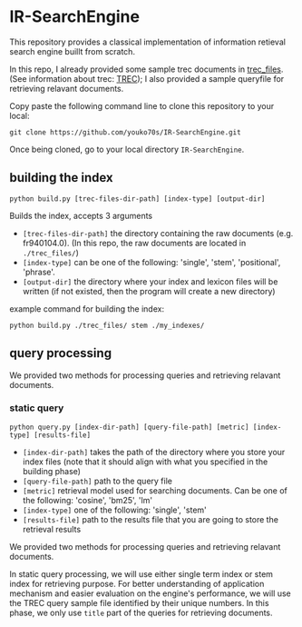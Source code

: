 # IR-SearchEngine
This repository provides a classical implementation of information retieval search engine buillt from scratch. 


In this repo, I already provided some sample trec documents in [trec_files](https://github.com/youko70s/IR-SearchEngine/tree/master/trec_files). (See information about trec: [TREC](https://trec.nist.gov/)); I also provided a sample queryfile for retrieving relavant documents.

Copy paste the following command line to clone this repository to your local:

    git clone https://github.com/youko70s/IR-SearchEngine.git

Once being cloned, go to your local directory `IR-SearchEngine`.

## building the index 

    python build.py [trec-files-dir-path] [index-type] [output-dir]

Builds the index, accepts 3 arguments

* `[trec-files-dir-path]` the directory containing the raw documents (e.g. fr940104.0). (In this repo, the raw documents are located in `./trec_files/`)
* `[index-type]` can be one of the following: 'single', 'stem', 'positional', 'phrase'.
* `[output-dir]` the directory where your index and lexicon files will be written (if not existed, then the program will create a new directory)

example command for building the index:

    python build.py ./trec_files/ stem ./my_indexes/

## query processing

We provided two methods for processing queries and retrieving relavant documents. 

### static query


    python query.py [index-dir-path] [query-file-path] [metric] [index-type] [results-file]

* `[index-dir-path]` takes the path of the directory where you store your index files (note that it should align with what you specified in the building phase)
* `[query-file-path]` path to the query file
* `[metric]` retrieval model used for searching documents. Can be one of the following: 'cosine', 'bm25', 'lm'
* `[index-type]` one of the following: 'single', 'stem'
* `[results-file]` path to the results file that you are going to store the retrieval results

We provided two methods for processing queries and retrieving relavant documents. 

In static query processing, we will use either single term index or stem index for retrieving purpose. For better understanding of application mechanism and easier evaluation on the engine's performance, we will use the TREC query sample file identified by their unique numbers. In this phase, we only use `title` part of the queries for retrieving documents. 


